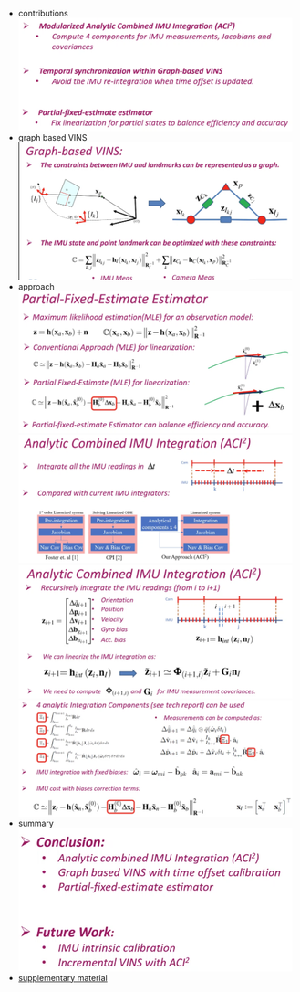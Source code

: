 - contributions
![](assets/9afef85d.png)
- graph based VINS
![](assets/db72fde5.png)
- approach
![](assets/b0682063.png)
![](assets/a395fb8c.png)
![](assets/a8d2ea3b.png)
![](assets/a938ba4c.png)
- summary
![](assets/d58fa720.png)
- [supplementary material](http://udel.edu/~yuyang/downloads/suplementary_2020ICRA.pdf)

